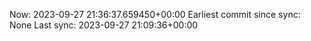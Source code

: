 Now: 2023-09-27 21:36:37.659450+00:00 Earliest commit since sync: None Last sync: 2023-09-27 21:09:36+00:00

